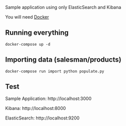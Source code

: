 
Sample application using only ElasticSearch and Kibana

You will need [Docker](https://www.docker.com/)

## Running everything
```
docker-compose up -d
```

## Importing data (salesman/products)
```
docker-compose run import python populate.py
```

## Test

Sample Application: http://localhost:3000

Kibana: http://localhost:8000

ElasticSearch: http://localhost:9200
